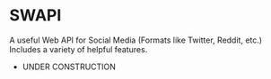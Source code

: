 # SWAPI
A useful Web API for Social Media (Formats like Twitter, Reddit, etc.) Includes a variety of helpful features. 
 - UNDER CONSTRUCTION
